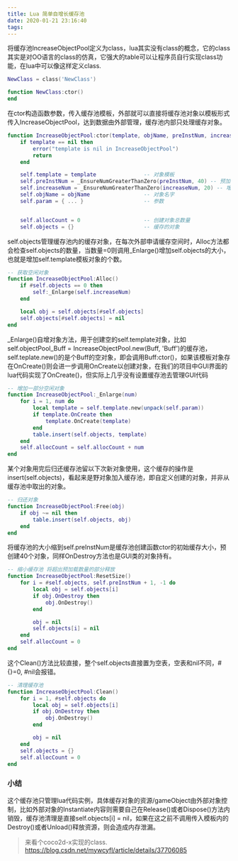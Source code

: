 ```yaml
---
title: Lua 简单自增长缓存池
date: 2020-01-21 23:16:40
tags:
---
```


将缓存池IncreaseObjectPool定义为class，lua其实没有class的概念，它的class其实是对OO语言的class的仿真，它强大的table可以让程序员自行实现class功能，在lua中可以像这样定义class.

``` lua
NewClass = class('NewClass')

function NewClass:ctor()
end
```

在ctor构造函数参数，传入缓存池模板，外部就可以直接将缓存池对象以模板形式传入IncreaseObjectPool，达到数据由外部管理，缓存池内部只处理缓存对象。

``` lua
function IncreaseObjectPool:ctor(template, objName, preInstNum, increaseNum, ...)
    if template == nil then
        error("template is nil in IncreaseObjectPool")
        return
    end

    self.template = template               -- 对象模板
    self.preInstNum = _EnsureNumGreaterThanZero(preInstNum, 40) -- 预加载数量
    self.increaseNum = _EnsureNumGreaterThanZero(increaseNum, 20) -- 增长数量
    self.objName = objName                 -- 对象名字
    self.param = { ... }                   -- 参数


    self.allocCount = 0                    -- 创建对象总数量
    self.objects = {}                      -- 缓存的对象

```

self.objects管理缓存池内的缓存对象，在每次外部申请缓存空间时，Alloc方法都会检查self.objects的数量，当数量=0则调用_Enlarge()增加self.objects的大小，也就是增加self.template模板对象的个数。

``` lua
-- 获取空闲对象
function IncreaseObjectPool:Alloc()
    if #self.objects == 0 then
        self:_Enlarge(self.increaseNum)
    end

    local obj = self.objects[#self.objects]
    self.objects[#self.objects] = nil
end
```

_Enlarge()自增对象方法，用于创建空的self.template对象，比如self.objectPool_Buff = IncreaseObjectPool.new(Buff, 'Buff')的缓存池，self.teplate.new()的是个Buff的空对象，即会调用Buff:ctor()，如果该模板对象存在OnCreate()则会进一步调用OnCreate以创建对象，在我们的项目中GUI界面的lua代码实现了OnCreate()，但实际上几乎没有设置缓存池去管理GUI代码

``` lua
-- 增加一部分空闲对象
function IncreaseObjectPool:_Enlarge(num)
    for i = 1, num do
        local template = self.template.new(unpack(self.param))
        if template.OnCreate then
            template.OnCreate(template)
        end
        table.insert(self.objects, template)
    end
    self.allocCount = self.allocCount + num
end
```

某个对象用完后归还缓存池留以下次新对象使用，这个缓存的操作是insert(self.objects)，看起来是野对象加入缓存池，即自定义创建的对象，并非从缓存池中取出的对象。

``` lua
-- 归还对象
function IncreaseObjectPool:Free(obj)
    if obj ~= nil then
        table.insert(self.objects, obj)
    end
end
```

将缓存池的大小缩到self.preInstNum是缓存池创建函数ctor的初始缓存大小，预创建40个对象，同样OnDestroy方法也是GUI类的对象持有。
``` lua
-- 缩小缓存池 将超出预加载数量的部分释放
function IncreaseObjectPool:ResetSize()
    for i = #self.objects, self.preInstNum + 1, -1 do
        local obj = self.objects[i]
        if obj.OnDestroy then
            obj.OnDestroy()
        end

        obj = nil
        self.objects[i] = nil
    end
    self.allocCount = 0
end

```

这个Clean()方法比较直接，整个self.objects直接置为空表，空表和nil不同，#{}=0, #nil会报错。
``` lua
-- 清理缓存池 
function IncreaseObjectPool:Clean()
    for i = 1, #self.objects do
        local obj = self.objects[i]
        if obj.OnDestroy then
            obj.OnDestroy()
        end

        obj = nil
    end
    self.objects = {}
    self.allocCount = 0
end

```

### 小结

这个缓存池只管理lua代码实例，具体缓存对象的资源/gameObject由外部对象控制，比如外部对象的Instantiate内容则需要自己在Release()或者Dispose()方法内销毁，缓存池清理是直接self.objects[i] = nil，如果在这之前不调用传入模板内的Destroy()或者Unload()释放资源，则会造成内存泄漏。

> 来看个coco2d-x实现的class.
https://blog.csdn.net/mywcyfl/article/details/37706085